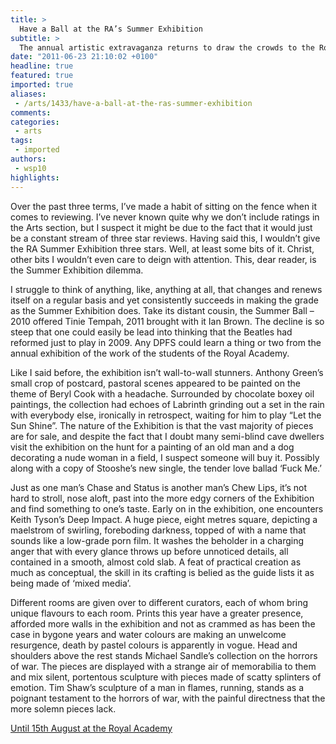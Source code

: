 ```yaml
---
title: >
  Have a Ball at the RA’s Summer Exhibition
subtitle: >
  The annual artistic extravaganza returns to draw the crowds to the Royal Academy for a mixed bag of works
date: "2011-06-23 21:10:02 +0100"
headline: true
featured: true
imported: true
aliases:
 - /arts/1433/have-a-ball-at-the-ras-summer-exhibition
comments:
categories:
 - arts
tags:
 - imported
authors:
 - wsp10
highlights:
---
```


Over the past three terms, I’ve made a habit of sitting on the fence when it comes to reviewing. I’ve never known quite why we don’t include ratings in the Arts section, but I suspect it might be due to the fact that it would just be a constant stream of three star reviews. Having said this, I wouldn’t give the RA Summer Exhibition three stars. Well, at least some bits of it. Christ, other bits I wouldn’t even care to deign with attention. This, dear reader, is the Summer Exhibition dilemma.

I struggle to think of anything, like, anything at all, that changes and renews itself on a regular basis and yet consistently succeeds in making the grade as the Summer Exhibition does. Take its distant cousin, the Summer Ball – 2010 offered Tinie Tempah, 2011 brought with it Ian Brown. The decline is so steep that one could easily be lead into thinking that the Beatles had reformed just to play in 2009. Any DPFS could learn a thing or two from the annual exhibition of the work of the students of the Royal Academy.

Like I said before, the exhibition isn’t wall-to-wall stunners. Anthony Green’s small crop of postcard, pastoral scenes appeared to be painted on the theme of Beryl Cook with a headache. Surrounded by chocolate boxey oil paintings, the collection had echoes of Labrinth grinding out a set in the rain with everybody else, ironically in retrospect, waiting for him to play “Let the Sun Shine”. The nature of the Exhibition is that the vast majority of pieces are for sale, and despite the fact that I doubt many semi-blind cave dwellers visit the exhibition on the hunt for a painting of an old man and a dog decorating a nude woman in a field, I suspect someone will buy it. Possibly along with a copy of Stooshe’s new single, the tender love ballad ‘Fuck Me.’

Just as one man’s Chase and Status is another man’s Chew Lips, it’s not hard to stroll, nose aloft, past into the more edgy corners of the Exhibition and find something to one’s taste. Early on in the exhibition, one encounters Keith Tyson’s Deep Impact. A huge piece, eight metres square, depicting a maelstrom of swirling, foreboding darkness, topped of with a name that sounds like a low-grade porn film. It washes the beholder in a charging anger that with every glance throws up before unnoticed details, all contained in a smooth, almost cold slab. A feat of practical creation as much as conceptual, the skill in its crafting is belied as the guide lists it as being made of ‘mixed media’.

Different rooms are given over to different curators, each of whom bring unique flavours to each room. Prints this year have a greater presence, afforded more walls in the exhibition and not as crammed as has been the case in bygone years and water colours are making an unwelcome resurgence, death by pastel colours is apparently in vogue. Head and shoulders above the rest stands Michael Sandle’s collection on the horrors of war. The pieces are displayed with a strange air of memorabilia to them and mix silent, portentous sculpture with pieces made of scatty splinters of emotion. Tim Shaw’s sculpture of a man in flames, running, stands as a poignant testament to the horrors of war, with the painful directness that the more solemn pieces lack.

[Until 15th August at the Royal Academy](http://www.royalacademy.org.uk/exhibitions/summer-exhibition-2011/)
